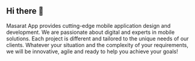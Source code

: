 ## Hi there 👋

Masarat App provides cutting-edge mobile application design and development. We are passionate about digital and experts in mobile solutions. Each project is different and tailored to the unique needs of our clients. Whatever your situation and the complexity of your requirements, we will be innovative, agile and ready to help you achieve your goals!
<!--

**Here are some ideas to get you started:**

- A short introduction - what is your organization all about?
- Contribution guidelines - how can the community get involved?
- Useful resources - where can the community find your docs? Is there anything else the community should know?
- Fun facts - what does your team eat for breakfast?
- Remember, you can do mighty things with the power of [Markdown](https://docs.github.com/github/writing-on-github/getting-started-with-writing-and-formatting-on-github/basic-writing-and-formatting-syntax)
-->
